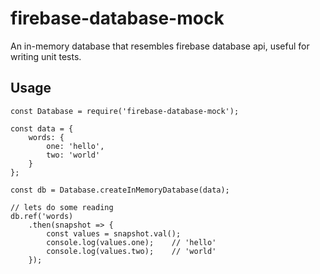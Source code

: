 # firebase-database-mock

An in-memory database that resembles firebase database api, useful for writing unit tests.

## Usage

```
const Database = require('firebase-database-mock');

const data = {
    words: {
        one: 'hello',
        two: 'world'
    }
};

const db = Database.createInMemoryDatabase(data);

// lets do some reading
db.ref('words)
    .then(snapshot => {
        const values = snapshot.val();
        console.log(values.one);    // 'hello'
        console.log(values.two);    // 'world'
    });
```
